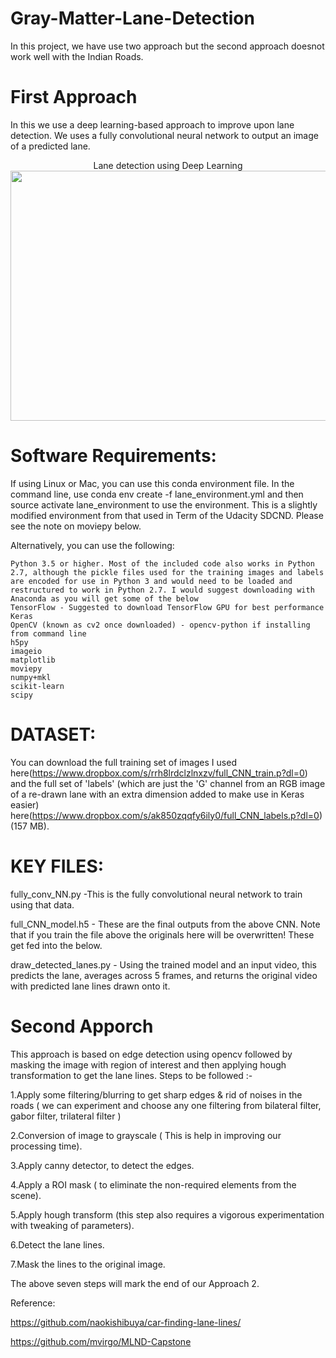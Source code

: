 # Gray-Matter-Lane-Detection

In this project, we have use two approach but the second approach doesnot work well with the Indian Roads.

# First Approach 

In this we use a deep learning-based approach to improve upon lane detection. 
We uses a fully convolutional neural network to output an image of a predicted lane.

<p align="center">
  Lane detection using Deep Learning<br>
  <img width="600" height="400" src="https://github.com/Giscle/Gray-Matter-Lane-Detection/blob/master/output.gif">
</p>

# Software Requirements:

If using Linux or Mac, you can use this conda environment file. In the command line, use conda env create -f lane_environment.yml and then source activate lane_environment to use the environment. This is a slightly modified environment from that used in Term of the Udacity SDCND. Please see the note on moviepy below.

Alternatively, you can use the following:

    Python 3.5 or higher. Most of the included code also works in Python 2.7, although the pickle files used for the training images and labels are encoded for use in Python 3 and would need to be loaded and restructured to work in Python 2.7. I would suggest downloading with Anaconda as you will get some of the below
    TensorFlow - Suggested to download TensorFlow GPU for best performance
    Keras
    OpenCV (known as cv2 once downloaded) - opencv-python if installing from command line
    h5py
    imageio
    matplotlib
    moviepy
    numpy+mkl
    scikit-learn
    scipy

# DATASET:
You can download the full training set of images I used here(https://www.dropbox.com/s/rrh8lrdclzlnxzv/full_CNN_train.p?dl=0) and the full set of 'labels' (which are just the 'G' channel from an RGB image of a re-drawn lane with an extra dimension added to make use in Keras easier) here(https://www.dropbox.com/s/ak850zqqfy6ily0/full_CNN_labels.p?dl=0) (157 MB).

# KEY FILES:

fully_conv_NN.py -This is the fully convolutional neural network to train using that data.

full_CNN_model.h5 - These are the final outputs from the above CNN. Note that if you train the 
file above the originals here will be overwritten! These get fed into the below.

draw_detected_lanes.py - Using the trained model and an input video, this predicts the lane, averages across 5 frames, and returns the original video with predicted lane lines drawn onto it. 

# Second Apporch 

This approach is based on edge detection using opencv followed by masking the image
with region of interest and then applying hough transformation to get the lane lines.
Steps to be followed :-

1.Apply some filtering/blurring to get sharp edges & rid of noises in the roads ( we
can experiment and choose any one filtering from bilateral filter, gabor filter,
trilateral filter )

2.Conversion of image to grayscale ( This is help in improving our processing
time).

3.Apply canny detector, to detect the edges.

4.Apply a ROI mask ( to eliminate the non-required elements from the scene).

5.Apply hough transform (this step also requires a vigorous experimentation with
tweaking of parameters).

6.Detect the lane lines.

7.Mask the lines to the original image.

The above seven steps will mark the end of our Approach 2.

Reference:

https://github.com/naokishibuya/car-finding-lane-lines/

https://github.com/mvirgo/MLND-Capstone
